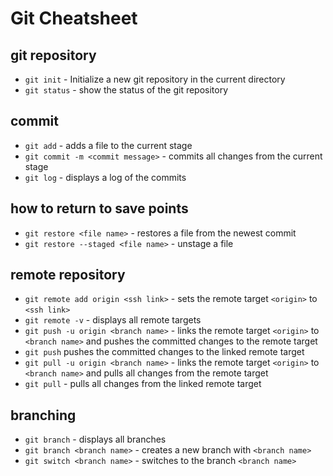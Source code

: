# Git Cheatsheet

## git repository

- `git init` - Initialize a new git repository in the current directory
- `git status` - show the status of the git repository

## commit

- `git add` - adds a file to the current stage
- `git commit -m <commit message>` - commits all changes from the current stage
- `git log` - displays a log of the commits

## how to return to save points

- `git restore <file name>` - restores a file from the newest commit
- `git restore --staged <file name>` - unstage a file

## remote repository

- `git remote add origin <ssh link>` - sets the remote target `<origin>` to `<ssh link>`
- `git remote -v` - displays all remote targets
- `git push -u origin <branch name>` - links the remote target `<origin>` to `<branch name>` and pushes the committed changes to the remote target
- `git push` pushes the committed changes to the linked remote target
- `git pull -u origin <branch name>` - links the remote target `<origin>` to `<branch name>` and pulls all changes from the remote target
- `git pull` - pulls all changes from the linked remote target

## branching

- `git branch` - displays all branches 
- `git branch <branch name>` - creates a new branch with `<branch name>`
- `git switch <branch name>` - switches to the branch `<branch name>` 

